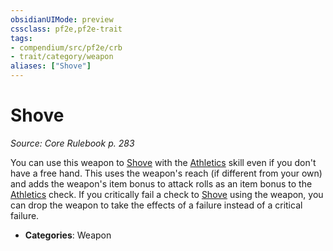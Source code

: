 ```yaml
---
obsidianUIMode: preview
cssclass: pf2e,pf2e-trait
tags:
- compendium/src/pf2e/crb
- trait/category/weapon
aliases: ["Shove"]
---
```

# Shove  
*Source: Core Rulebook p. 283*  

You can use this weapon to [Shove](../actions/shove.md) with the [Athletics](../../Compendium/skills.md#Athletics) skill even if you don't have a free hand. This uses the weapon's reach (if different from your own) and adds the weapon's item bonus to attack rolls as an item bonus to the [Athletics](../../Compendium/skills.md#Athletics) check. If you critically fail a check to [Shove](../actions/shove.md) using the weapon, you can drop the weapon to take the effects of a failure instead of a critical failure.

- **Categories**: Weapon